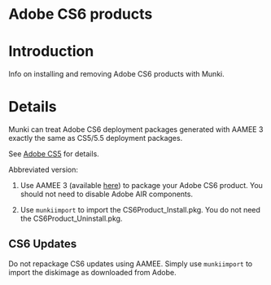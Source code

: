 # Adobe CS6 products

# Introduction

Info on installing and removing Adobe CS6 products with Munki.


# Details

Munki can treat Adobe CS6 deployment packages generated with AAMEE 3 exactly the same as CS5/5.5 deployment packages.

See [Adobe CS5](MunkiAndAdobeCS5) for details.

Abbreviated version:

1) Use AAMEE 3 (available [here](http://www.adobe.com/devnet/creativesuite/enterprisedeployment.html)) to package your Adobe CS6 product.  You should not need to disable Adobe AIR components.

2) Use `munkiimport` to import the CS6Product_Install.pkg. You do not need the CS6Product_Uninstall.pkg.

## CS6 Updates

Do not repackage CS6 updates using AAMEE. Simply use `munkiimport` to import the diskimage as downloaded from Adobe.